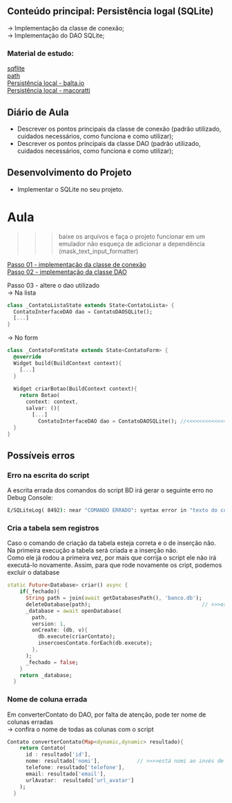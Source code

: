 ## Conteúdo principal: Persistência logal (SQLite)
→ Implementação da classe de conexão; <br>
→ Implementação do DAO SQLite; <br>

### Material de estudo:
[sqflite](https://pub.dev/packages/sqflite) <br>
[path](https://pub.dev/packages/path) <br>
[Persistência local - balta.io](https://balta.io/blog/flutter-sqlite) <br>
[Persistência local - macoratti](https://www.macoratti.net/19/08/flut_accsqlite1.htm) <br>

## Diário de Aula
 - Descrever os pontos principais da classe de conexão (padrão utilizado, cuidados necessários, como funciona e como utilizar);
 - Descrever os pontos principais da classe DAO (padrão utilizado, cuidados necessários, como funciona e como utilizar);

## Desenvolvimento do Projeto
- Implementar o SQLite no seu projeto.

# Aula
>>>baixe os arquivos e faça o projeto funcionar em um emulador
>>>não esqueça de adicionar a dependência (mask_text_input_formatter)

[Passo 01 - implementação da classe de conexão](projeto/inicial/aula/conexao/readme.md) <br>
[Passo 02 - implementação da classe DAO](projeto/inicial/aula/dao/readme.md) <br>

Passo 03 - altere o dao utilizado<br>
→ Na lista
```dart
class _ContatoListaState extends State<ContatoLista> {
  ContatoInterfaceDAO dao = ContatoDAOSQLite();
  [...]
}
```
→ No form<br>
```dart
class _ContatoFormState extends State<ContatoForm> {
  @override
  Widget build(BuildContext context){
    [...]
  }
  
  Widget criarBotao(BuildContext context){
    return Botao(
      context: context,
      salvar: (){
        [...]
          ContatoInterfaceDAO dao = ContatoDAOSQLite(); //<<<<<<<<<<<<<<<
  }
}
```

## Possíveis erros
### Erro na escrita do script
A escrita errada dos comandos do script BD irá gerar o seguinte erro no Debug Console:<br>
```cmd
E/SQLiteLog( 8492): near "COMANDO ERRADO": syntax error in "texto do comando"
```
### Cria a tabela sem registros
Caso o comando de criação da tabela esteja correta e o de inserção não. Na primeira execução a tabela será criada e a inserção não.<br>
Como ele já rodou a primeira vez, por mais que corrija o script ele não irá executá-lo novamente.
Assim, para que rode novamente os cript, podemos excluir o database
```dart
static Future<Database> criar() async {
    if(_fechado){
      String path = join(await getDatabasesPath(), 'banco.db');  
      deleteDatabase(path);                                    // >>>excluíndo database
      _database = await openDatabase(                
        path,                                         
        version: 1,                                    
        onCreate: (db, v){                            
          db.execute(criarContato);
          insercoesContato.forEach(db.execute);
        }, 
      );
      _fechado = false;
    }
    return _database;
  }
```
### Nome de coluna errada
Em converterContato do DAO, por falta de atenção, pode ter nome de colunas erradas<br>
→ confira o nome de todas as colunas com o script
```dart
Contato converterContato(Map<dynamic,dynamic> resultado){
    return Contato(
      id : resultado['id'],
      nome: resultado['nomi'],            // >>>>está nomi ao invés de nome
      telefone: resultado['telefone'],
      email: resultado['email'],
      urlAvatar:  resultado['url_avatar']
    );
  }
```

